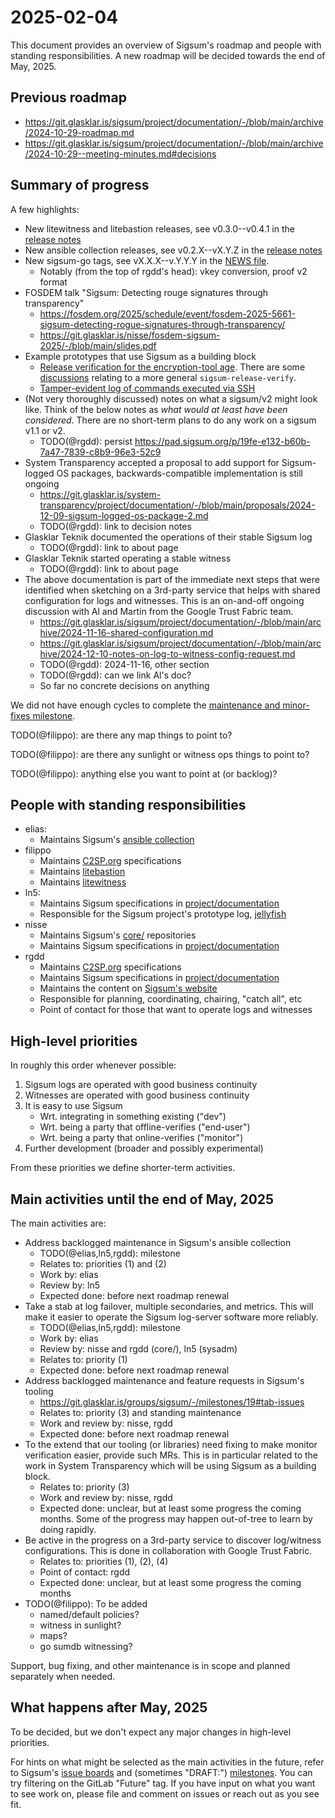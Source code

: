# 2025-02-04

This document provides an overview of Sigsum's roadmap and people with standing
responsibilities.  A new roadmap will be decided towards the end of May, 2025.

## Previous roadmap

  - https://git.glasklar.is/sigsum/project/documentation/-/blob/main/archive/2024-10-29-roadmap.md
  - https://git.glasklar.is/sigsum/project/documentation/-/blob/main/archive/2024-10-29--meeting-minutes.md#decisions

## Summary of progress

A few highlights:

  - New litewitness and litebastion releases, see v0.3.0--v0.4.1 in the
    [release notes](https://github.com/FiloSottile/litetlog/blob/main/NEWS.md)
  - New ansible collection releases, see v0.2.X--vX.Y.Z in the
    [release notes](https://git.glasklar.is/sigsum/admin/ansible/-/blob/main/docs/docsite/rst/CHANGELOG.rst)
  - New sigsum-go tags, see vX.X.X--v.Y.Y.Y in the
    [NEWS file](TODO).
    - Notably (from the top of rgdd's head): vkey conversion, proof v2 format
  - FOSDEM talk "Sigsum: Detecting rouge signatures through transparency"
    - https://fosdem.org/2025/schedule/event/fosdem-2025-5661-sigsum-detecting-rogue-signatures-through-transparency/
    - https://git.glasklar.is/nisse/fosdem-sigsum-2025/-/blob/main/slides.pdf
  - Example prototypes that use Sigsum as a building block
    - [Release verification for the encryption-tool age][].  There are some
      [discussions][] relating to a more general `sigsum-release-verify`.
    - [Tamper-evident log of commands executed via SSH][]
  - (Not very thoroughly discussed) notes on what a sigsum/v2 might look like.
    Think of the below notes as *what would at least have been considered*.
    There are no short-term plans to do any work on a sigsum v1.1 or v2.
    - TODO(@rgdd): persist https://pad.sigsum.org/p/19fe-e132-b60b-7a47-7839-c8b9-96e3-52c9
  - System Transparency accepted a proposal to add support for Sigsum-logged OS
    packages, backwards-compatible implementation is still ongoing
    - https://git.glasklar.is/system-transparency/project/documentation/-/blob/main/proposals/2024-12-09-sigsum-logged-os-package-2.md
    - TODO(@rgdd): link to decision notes
  - Glasklar Teknik documented the operations of their stable Sigsum log
    - TODO(@rgdd): link to about page
  - Glasklar Teknik started operating a stable witness
    - TODO(@rgdd): link to about page
  - The above documentation is part of the immediate next steps that were
    identified when sketching on a 3rd-party service that helps with shared
    configuration for logs and witnesses.  This is an on-and-off ongoing
    discussion with Al and Martin from the Google Trust Fabric team.
    - https://git.glasklar.is/sigsum/project/documentation/-/blob/main/archive/2024-11-16-shared-configuration.md
    - https://git.glasklar.is/sigsum/project/documentation/-/blob/main/archive/2024-12-10-notes-on-log-to-witness-config-request.md
    - TODO(@rgdd): 2024-11-16, other section
    - TODO(@rgdd): can we link Al's doc?
    - So far no concrete decisions on anything

[Release verification for the encryption-tool age]: https://git.glasklar.is/rgdd/age-release-verify
[discussions]: https://lists.sigsum.org/mailman3/hyperkitty/list/sigsum-general@lists.sigsum.org/thread/I465MH46WGSGNKOFDSUZM5T3SLRG2IC7/
[Tamper-evident log of commands executed via SSH]: https://git.glasklar.is/rgdd/sshdt

We did not have enough cycles to complete the [maintenance and minor-fixes
milestone](https://git.glasklar.is/groups/sigsum/-/milestones/19#tab-issues).

TODO(@filippo): are there any map things to point to?

TODO(@filippo): are there any sunlight or witness ops things to point to?

TODO(@filippo): anything else you want to point at (or backlog)?

## People with standing responsibilities

  - elias:
    - Maintains Sigsum's [ansible collection][]
  - filippo
    - Maintains [C2SP.org][] specifications
    - Maintains [litebastion][]
    - Maintains [litewitness][]
  - ln5:
    - Maintains Sigsum specifications in [project/documentation]()
    - Responsible for the Sigsum project's prototype log, [jellyfish][]
  - nisse
    - Maintains Sigsum's [core/][] repositories
    - Maintains Sigsum specifications in [project/documentation]()
  - rgdd
    - Maintains [C2SP.org][] specifications
    - Maintains Sigsum specifications in [project/documentation]()
    - Maintains the content on [Sigsum's website][]
    - Responsible for planning, coordinating, chairing, "catch all", etc
    - Point of contact for those that want to operate logs and witnesses

[ansible collection]: https://git.glasklar.is/sigsum/admin/ansible
[jellyfish]: https://poc.sigsum.org/jellyfish
[C2SP.org]: https://c2sp.org/
[litebastion]: https://github.com/FiloSottile/litetlog?tab=readme-ov-file#litebastion
[litewitness]: https://github.com/FiloSottile/litetlog?tab=readme-ov-file#litewitness
[seasalp]: TODO-ABOUT-URL
[glasklar.is/witness]: TODO-ABOUT-URL
[core/]: https://git.glasklar.is/sigsum/core
[project/documentation]: https://git.glasklar.is/sigsum/project/documentation
[Sigsum's website]: https://www.sigsum.org/

## High-level priorities

In roughly this order whenever possible:

  1. Sigsum logs are operated with good business continuity
  2. Witnesses are operated with good business continuity
  3. It is easy to use Sigsum
     - Wrt. integrating in something existing ("dev")
     - Wrt. being a party that offline-verifies ("end-user")
     - Wrt. being a party that online-verifies ("monitor")
  4. Further development (broader and possibly experimental)

From these priorities we define shorter-term activities.

## Main activities until the end of May, 2025

The main activities are:

  - Address backlogged maintenance in Sigsum's ansible collection
    - TODO(@elias,ln5,rgdd): milestone
    - Relates to: priorities (1) and (2)
    - Work by: elias
    - Review by: ln5
    - Expected done: before next roadmap renewal
  - Take a stab at log failover, multiple secondaries, and metrics.  This will
    make it easier to operate the Sigsum log-server software more reliably.
    - TODO(@elias,ln5,rgdd): milestone
    - Work by: elias
    - Review by: nisse and rgdd (core/), ln5 (sysadm)
    - Relates to: priority (1)
    - Expected done: before next roadmap renewal
  - Address backlogged maintenance and feature requests in Sigsum's tooling
    - https://git.glasklar.is/groups/sigsum/-/milestones/19#tab-issues
    - Relates to: priority (3) and standing maintenance
    - Work and review by: nisse, rgdd
    - Expected done: before next roadmap renewal
  - To the extend that our tooling (or libraries) need fixing to make monitor
    verification easier, provide such MRs.  This is in particular related to the
    work in System Transparency which will be using Sigsum as a building block.
    - Relates to: priority (3)
    - Work and review by: nisse, rgdd
    - Expected done: unclear, but at least some progress the coming months.
      Some of the progress may happen out-of-tree to learn by doing rapidly.
  - Be active in the progress on a 3rd-party service to discover log/witness
    configurations.  This is done in collaboration with Google Trust Fabric.
    - Relates to: priorities (1), (2), (4)
    - Point of contact: rgdd
    - Expected done: unclear, but at least some progress the coming months
  - TODO(@filippo): To be added
    - named/default policies?
    - witness in sunlight?
    - maps?
    - go sumdb witnessing?

Support, bug fixing, and other maintenance is in scope and planned separately
when needed.

## What happens after May, 2025

To be decided, but we don't expect any major changes in high-level priorities.

For hints on what might be selected as the main activities in the future, refer
to Sigsum's [issue boards][] and (sometimes "DRAFT:") [milestones][].  You can
try filtering on the GitLab "Future" tag.  If you have input on what you want to
see work on, please file and comment on issues or reach out as you see fit.

[issue boards]: https://git.glasklar.is/groups/sigsum/-/issues
[milestones]: https://git.glasklar.is/groups/sigsum/-/milestones
